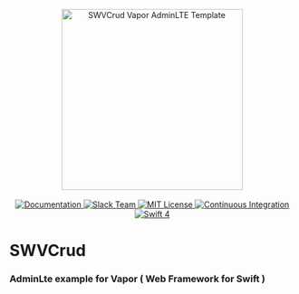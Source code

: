 <p align="center">
    <img src="https://cloud.githubusercontent.com/assets/1977704/25426816/a9d40530-2a70-11e7-9758-8a0da6341035.png" width="320" alt="SWVCrud Vapor AdminLTE Template">
    <br>
    <br>
    <a href="https://docs.vapor.codes/2.0/getting-started/toolbox/#templates">
        <img src="http://img.shields.io/badge/read_the-docs-92A8D1.svg" alt="Documentation">
    </a>
    <a href="http://vapor.team">
        <img src="http://vapor.team/badge.svg" alt="Slack Team">
    </a>
    <a href="LICENSE">
        <img src="http://img.shields.io/badge/license-MIT-brightgreen.svg" alt="MIT License">
    </a>
    <a href="https://circleci.com/gh/vapor/web-template">
        <img src="https://circleci.com/gh/vapor/web-template.svg?style=shield" alt="Continuous Integration">
    </a>
    <a href="https://swift.org">
        <img src="http://img.shields.io/badge/swift-4-brightgreen.svg" alt="Swift 4">
    </a>
</p>

# SWVCrud
### AdminLte example for Vapor ( Web Framework for Swift )
